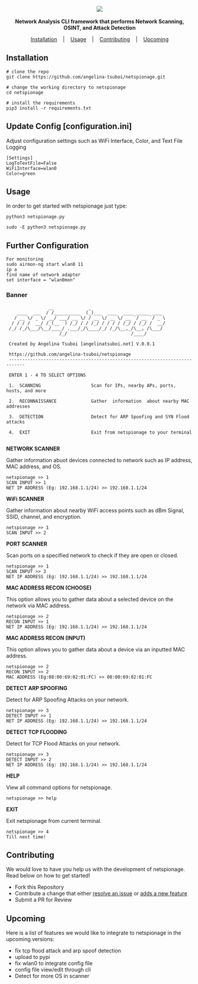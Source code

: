 <p align=center>
<img src="https://github.com/angelina-tsuboi/netspionage/blob/master/assets/banner.png" />
  <br />
  <br />
  <span>
  <b> Network Analysis CLI framework that performs Network Scanning, OSINT, and Attack Detection</b>
  </span>
  <br>
</p>

<p align="center">
  <a href="#installation">Installation</a>
  &nbsp;&nbsp;&nbsp;|&nbsp;&nbsp;&nbsp;
  <a href="#usage">Usage</a>
  &nbsp;&nbsp;&nbsp;|&nbsp;&nbsp;&nbsp;
  <a href="#contributing">Contributing</a>
  &nbsp;&nbsp;&nbsp;|&nbsp;&nbsp;&nbsp;
  <a href="#upcoming">Upcoming</a>
</p>

## Installation

```console
# clone the repo
git clone https://github.com/angelina-tsuboi/netspionage.git

# change the working directory to netspionage
cd netspionage

# install the requirements
pip3 install -r requirements.txt
```

## Update Config [configuration.ini]
Adjust configuration settings such as WiFi Interface, Color, and Text File Logging
```
[Settings]
LogToTextFile=False
WiFiInterface=wlan0
Color=green
```

## Usage
In order to get started with netspionage just type:
```
python3 netspionage.py

sudo -E python3 netspionage.py
```

## Further Configuration
```
For monitoring
sudo airmon-ng start wlan0 11
ip a
find name of network adapter
set interface = "wlan0mon"
```

### Banner
```
                __             _                            
    ____  ___  / /__________  (_)___  ____  ____ _____ ____ 
   / __ \/ _ \/ __/ ___/ __ \/ / __ \/ __ \/ __ `/ __ `/ _ \
  / / / /  __/ /_(__  ) /_/ / / /_/ / / / / /_/ / /_/ /  __/
 /_/ /_/\___/\__/____/ .___/_/\____/_/ /_/\__,_/\__, /\___/ 
                    /_/                        /____/  
                    
 Created by Angelina Tsuboi [angelinatsuboi.net] V.0.0.1

 https://github.com/angelina-tsuboi/netspionage
 ----------------------------------------------------------------------------
 
 ENTER 1 - 4 TO SELECT OPTIONS

 1.  SCANNING                   Scan for IPs, nearby APs, ports, hosts, and more

 2.  RECONNAISSANCE             Gather  information  about nearby MAC addresses

 3.  DETECTION                  Detect for ARP Spoofing and SYN Flood attacks

 4.  EXIT                       Exit from netspionage to your terminal
 
```

**NETWORK SCANNER**

Gather information abuot devices connected to network such as IP address, MAC address, and OS.
```
netspionage >> 1
SCAN INPUT >> 1
NET IP ADDRESS (Eg: 192.168.1.1/24) >> 192.168.1.1/24
```

**WiFi SCANNER**

Gather information about nearby WiFi access points such as dBm Signal, SSID, channel, and encryption.
```
netspionage >> 1
SCAN INPUT >> 2
```

**PORT SCANNER**

Scan ports on a specified network to check if they are open or closed.
```
netspionage >> 1
SCAN INPUT >> 3
NET IP ADDRESS (Eg: 192.168.1.1/24) >> 192.168.1.1/24
```

**MAC ADDRESS RECON (CHOOSE)**

This option allows you to gather data about a selected device on the network via MAC address.
```
netspionage >> 2
RECON INPUT >> 1
NET IP ADDRESS (Eg: 192.168.1.1/24) >> 192.168.1.1/24
```

**MAC ADDRESS RECON (INPUT)**

This option allows you to gather data about a device via an inputted MAC address.
```
netspionage >> 2
RECON INPUT >> 2
MAC ADDRESS (Eg:08:00:69:02:01:FC) >> 08:00:69:02:01:FC
```

**DETECT ARP SPOOFING**

Detect for ARP Spoofing Attacks on your network.
```
netspionage >> 3
DETECT INPUT >> 1
NET IP ADDRESS (Eg: 192.168.1.1/24) >> 192.168.1.1/24
```

**DETECT TCP FLOODING**

Detect for TCP Flood Attacks on your network.
```
netspionage >> 3
DETECT INPUT >> 2
NET IP ADDRESS (Eg: 192.168.1.1/24) >> 192.168.1.1/24
```

**HELP**

View all command options for netspionage.
```
netspionage >> help
```

**EXIT**

Exit netspionage from current terminal.
```
netspionage >> 4
Till next time!
```

## Contributing
We would love to have you help us with the development of netspionage. Read below on how to get started!
- Fork this Repository
- Contribute a change that either [resolve an issue](https://github.com/angelina-tsuboi/netspionage/issues) or [adds a new feature](#upcoming)
- Submit a PR for Review

## Upcoming
Here is a list of features we would like to integrate to netspionage in the upcoming versions:
- fix tcp flood attack and arp spoof detection
- upload to pypi
- fix wlan0 to integrate config file
- config file view/edit through cli
- Detect for more OS in scanner

